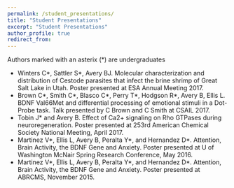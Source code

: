 ```yaml
---
permalink: /student_presentations/
title: "Student Presentations"
excerpt: "Student Presentations"
author_profile: true
redirect_from: 
---
```


Authors marked with an asterix (\*) are undergraduates  
* Winters C\*, Sattler S\*, Avery BJ. Molecular characterization and distribution of Cestode parasites that infect the brine shrimp of Great Salt Lake in Utah. Poster presented at ESA Annual Meeting 2017.
* Brown C\*, Smith C\*, Blasco C\*, Perry T\*, Hodgson R\*, Avery B, Ellis L. BDNF Val66Met and differential processing of emotional stimuli in a Dot-Probe task. Talk presented by C Brown and C Smith at CSAIL 2017.
* Tobin J\* and Avery B. Effect of Ca2+ signaling on Rho GTPases during neuroregeneration. Poster presented at 253rd American Chemical Society National Meeting, April 2017.
* Martinez V\*, Ellis L, Avery B, Peralta Y\*, and Hernandez D\*. Attention, Brain Activity, the BDNF Gene and Anxiety.  Poster presented at U of Washington McNair Spring Research Conference, May 2016.
* Martinez V\*, Ellis L, Avery B, Peralta Y\*, and Hernandez D\*. Attention, Brain Activity, the BDNF Gene and Anxiety.  Poster presented at ABRCMS, November 2015.  
